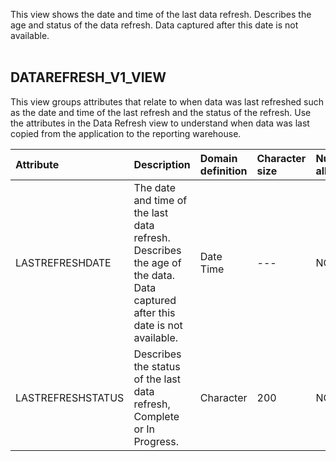 

This view shows the date and time of the last data refresh. Describes the age and status of the data refresh. Data captured after this date is not available. <br/> <br/>



## DATAREFRESH_V1_VIEW
This view groups attributes that relate to when data was last refreshed such as the date and time of the last refresh and the status of the refresh. Use the attributes in the Data Refresh view to understand when data was last copied from the application to the reporting warehouse.

| Attribute | Description | Domain definition |Character size | Nulls allowed |
| :-------------- | :------ |:------ |:------ |:------ |
| LASTREFRESHDATE| The date and time of the last data refresh. Describes the age of the data. Data captured after this date is not available. |  Date Time|--- |NO|
| LASTREFRESHSTATUS| Describes the status of the last data refresh, Complete or In Progress. | Character| 200|NO|
